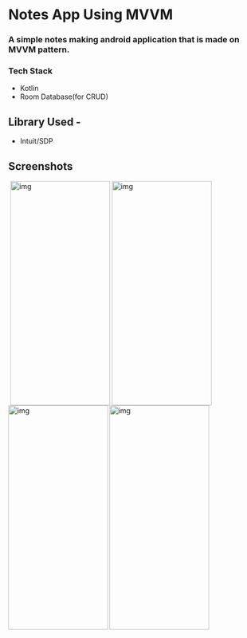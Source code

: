 # Notes App Using MVVM
### A simple notes making android application that is made on MVVM pattern. 

### Tech Stack 
<ul>
<li>Kotlin</li>
<li>Room Database(for CRUD)</li>
</ul>

## Library Used - 
<ul>
<li>Intuit/SDP</li>
</ul>

<h2 id="screenshots">Screenshots</h2>

<img align="left" alt="img" width="200" height="450" style="margin:0px 4px;" src="https://user-images.githubusercontent.com/93155464/194722430-e907f4ab-078e-49a7-9c55-0a48acffacdc.jpg">

<img align="left" alt="img" width="200" height="450" src="https://user-images.githubusercontent.com/93155464/194722451-e6bbd0b8-aa7e-42b6-8666-693dfab333b1.jpg">

<img align="center" alt="img" width="200" height="450" src="https://user-images.githubusercontent.com/93155464/194722461-2e717d50-b589-463c-8d53-89bc41449dfa.jpg">

<img align="left" alt="img" width="200" height="450" src="https://user-images.githubusercontent.com/93155464/194722387-c2231c95-8fff-41cb-b623-7ba82ed5d9c2.jpg">

